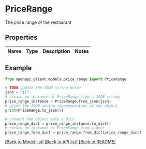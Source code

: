 # PriceRange

The price range of the restaurant

## Properties

Name | Type | Description | Notes
------------ | ------------- | ------------- | -------------

## Example

```python
from openapi_client.models.price_range import PriceRange

# TODO update the JSON string below
json = "{}"
# create an instance of PriceRange from a JSON string
price_range_instance = PriceRange.from_json(json)
# print the JSON string representation of the object
print(PriceRange.to_json())

# convert the object into a dict
price_range_dict = price_range_instance.to_dict()
# create an instance of PriceRange from a dict
price_range_form_dict = price_range.from_dict(price_range_dict)
```
[[Back to Model list]](../README.md#documentation-for-models) [[Back to API list]](../README.md#documentation-for-api-endpoints) [[Back to README]](../README.md)
